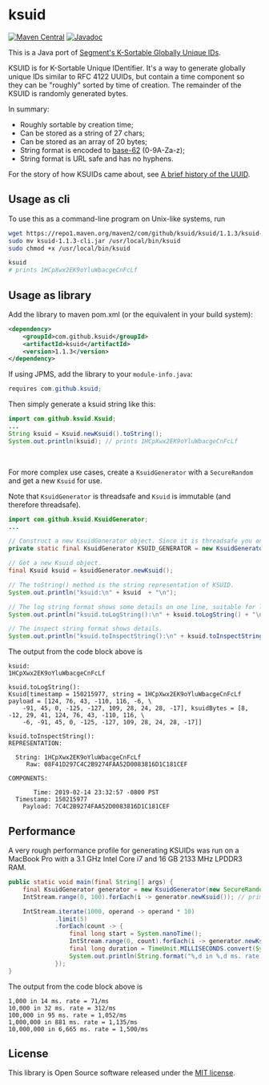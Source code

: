 # ksuid

[![Maven Central](https://maven-badges.herokuapp.com/maven-central/com.github.ksuid/ksuid/badge.svg)](https://maven-badges.herokuapp.com/maven-central/com.github.ksuid/ksuid)
[![Javadoc](https://javadoc.io/badge2/com.github.ksuid/ksuid/javadoc.svg)](https://javadoc.io/doc/com.github.ksuid/ksuid)

This is a Java port of [Segment's K-Sortable Globally Unique IDs](https://github.com/segmentio/ksuid).

KSUID is for K-Sortable Unique IDentifier. It's a way to generate globally unique IDs similar to RFC 4122 UUIDs,
but contain a time component so they can be "roughly" sorted by time of creation.
The remainder of the KSUID is randomly generated bytes.

In summary:
*   Roughly sortable by creation time;
*   Can be stored as a string of 27 chars;
*   Can be stored as an array of 20 bytes;
*   String format is encoded to [base-62](https://en.wikipedia.org/wiki/Base62) (0-9A-Za-z);
*   String format is URL safe and has no hyphens.

For the story of how KSUIDs came about, see [A brief history of the UUID](https://segment.com/blog/a-brief-history-of-the-uuid).

## Usage as cli

To use this as a command-line program on Unix-like systems, run

```bash
wget https://repo1.maven.org/maven2/com/github/ksuid/ksuid/1.1.3/ksuid-1.1.3-cli.jar
sudo mv ksuid-1.1.3-cli.jar /usr/local/bin/ksuid
sudo chmod +x /usr/local/bin/ksuid

ksuid
# prints 1HCpXwx2EK9oYluWbacgeCnFcLf
```

## Usage as library

Add the library to maven pom.xml (or the equivalent in your build system):

```xml
<dependency>
    <groupId>com.github.ksuid</groupId>
    <artifactId>ksuid</artifactId>
    <version>1.1.3</version>
</dependency>
```

If using JPMS, add the library to your `module-info.java`:

```java
requires com.github.ksuid;
```

Then simply generate a ksuid string like this:

```java
import com.github.ksuid.Ksuid;
...
String ksuid = Ksuid.newKsuid().toString();
System.out.println(ksuid); // prints 1HCpXwx2EK9oYluWbacgeCnFcLf
```

&nbsp;

For more complex use cases, create a `KsuidGenerator` with a `SecureRandom` and get a new `Ksuid` for use.

Note that `KsuidGenerator` is threadsafe and `Ksuid` is immutable (and therefore threadsafe).

```java
import com.github.ksuid.KsuidGenerator;
...

// Construct a new KsuidGenerator object. Since it is threadsafe you only need one.
private static final KsuidGenerator KSUID_GENERATOR = new KsuidGenerator(new SecureRandom());

// Get a new Ksuid object.
final Ksuid ksuid = ksuidGenerator.newKsuid();

// The toString() method is the string representation of KSUID.
System.out.println("ksuid:\n" + ksuid  + "\n");

// The log string format shows some details on one line, suitable for logging.
System.out.println("ksuid.toLogString():\n" + ksuid.toLogString() + "\n");

// The inspect string format shows details.
System.out.println("ksuid.toInspectString():\n" + ksuid.toInspectString());

```
The output from the code block above is

```
ksuid:
1HCpXwx2EK9oYluWbacgeCnFcLf

ksuid.toLogString():
Ksuid[timestamp = 150215977, string = 1HCpXwx2EK9oYluWbacgeCnFcLf payload = [124, 76, 43, -110, 116, -6, \
    -91, 45, 0, -125, -127, 109, 28, 24, 28, -17], ksuidBytes = [8, -12, 29, 41, 124, 76, 43, -110, 116, \
    -6, -91, 45, 0, -125, -127, 109, 28, 24, 28, -17]]

ksuid.toInspectString():
REPRESENTATION:

  String: 1HCpXwx2EK9oYluWbacgeCnFcLf
     Raw: 08F41D297C4C2B9274FAA52D0083816D1C181CEF

COMPONENTS:

       Time: 2019-02-14 23:32:57 -0800 PST
  Timestamp: 150215977
    Payload: 7C4C2B9274FAA52D0083816D1C181CEF
```

## Performance

A very rough performance profile for generating KSUIDs was run on a MacBook Pro with a 3.1 GHz Intel Core i7 and 16 GB 2133 MHz LPDDR3 RAM.

```java
public static void main(final String[] args) {
    final KsuidGenerator generator = new KsuidGenerator(new SecureRandom());
    IntStream.range(0, 100).forEach(i -> generator.newKsuid()); // prime the random

    IntStream.iterate(1000, operand -> operand * 10)
             .limit(5)
             .forEach(count -> {
                 final long start = System.nanoTime();
                 IntStream.range(0, count).forEach(i -> generator.newKsuid());
                 final long duration = TimeUnit.MILLISECONDS.convert(System.nanoTime() - start, TimeUnit.NANOSECONDS);
                 System.out.println(String.format("%,d in %,d ms. rate = %,d/ms", count, duration, count / duration));
             });
}
```
The output from the code block above is
```
1,000 in 14 ms. rate = 71/ms
10,000 in 32 ms. rate = 312/ms
100,000 in 95 ms. rate = 1,052/ms
1,000,000 in 881 ms. rate = 1,135/ms
10,000,000 in 6,665 ms. rate = 1,500/ms
```

## License
This library is Open Source software released under the [MIT license](https://opensource.org/licenses/MIT).
